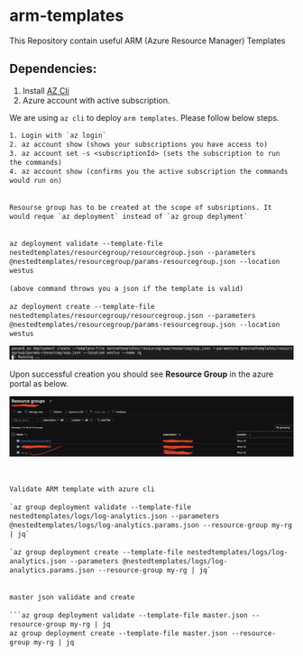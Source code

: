 # arm-templates
This Repository contain useful ARM (Azure Resource Manager) Templates 

## Dependencies:

 1. Install [AZ Cli](https://www.youtube.com/watch?v=FdsDtfo8xQY)
 2. Azure account with active subscription.

We are using `az cli` to deploy `arm templates`. Please follow below steps.

```
1. Login with `az login`
2. az account show (shows your subscriptions you have access to)
3. az account set -s <subscriptionId> (sets the subscription to run the commands)
4. az account show (confirms you the active subscription the commands would run on)


Resourse group has to be created at the scope of subsriptions. It would reque `az deployment` instead of `az group deplyment`


az deployment validate --template-file nestedtemplates/resourcegroup/resourcegroup.json --parameters @nestedtemplates/resourcegroup/params-resourcegroup.json --location westus

(above command throws you a json if the template is valid)

az deployment create --template-file nestedtemplates/resourcegroup/resourcegroup.json --parameters @nestedtemplates/resourcegroup/params-resourcegroup.json --location westus
```
![azcreate-running](docs/images/az-create-running-status.png)


Upon successful creation you should see __Resource Group__ in the azure portal as below.

![az-create-rg.png](docs/images/az-create-rg.png)

```


Validate ARM template with azure cli

`az group deployment validate --template-file nestedtemplates/logs/log-analytics.json --parameters @nestedtemplates/logs/log-analytics.params.json --resource-group my-rg | jq`

`az group deployment create --template-file nestedtemplates/logs/log-analytics.json --parameters @nestedtemplates/logs/log-analytics.params.json --resource-group my-rg | jq`


master json validate and create

```az group deployment validate --template-file master.json --resource-group my-rg | jq
az group deployment create --template-file master.json --resource-group my-rg | jq

